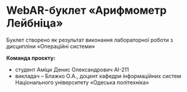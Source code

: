 # WebAR-буклет «Арифмометр Лейбніца»
Буклет створено як результат виконання лабораторної роботи з дисципліни
«Операційні системи»

**Команда проєкту:**
- студент Аміци Денис Олександрович АІ-211
- викладач – Блажко О.А., доцент кафедри інформаційних систем Національного
університету «Одеська політехніка»

